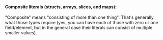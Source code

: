 #### Composite literals (structs, arrays, slices, and maps):  
"Composite" means "consisting of more than one thing". That's generally what those types require (yes, you can have each of those with zero or one field/element, but in the general case their literals can consist of multiple smaller values).
